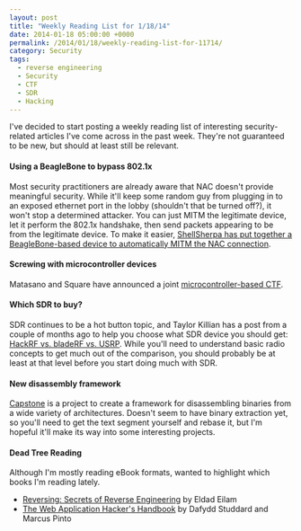 ```yaml
---
layout: post
title: "Weekly Reading List for 1/18/14"
date: 2014-01-18 05:00:00 +0000
permalink: /2014/01/18/weekly-reading-list-for-11714/
category: Security
tags:
  - reverse engineering
  - Security
  - CTF
  - SDR
  - Hacking
---
```

I've decided to start posting a weekly reading list of interesting security-related articles I've come across in the past week.  They're not guaranteed to be new, but should at least still be relevant.

#### Using a BeagleBone to bypass 802.1x
Most security practitioners are already aware that NAC doesn't provide meaningful security.  While it'll keep some random guy from plugging in to an exposed ethernet port in the lobby (shouldn't that be turned off?), it won't stop a determined attacker.  You can just MITM the legitimate device, let it perform the 802.1x handshake, then send packets appearing to be from the legitimate device.  To make it easier, [ShellSherpa has put together a BeagleBone-based device to automatically MITM the NAC connection](http://shellsherpa.nl/nac-bypass-8021x-or-beagle-in-the-middle).

#### Screwing with microcontroller devices
Matasano and Square have announced a joint [microcontroller-based CTF](http://www.matasano.com/matasano-square-microcontroller-ctf/).

#### Which SDR to buy?
SDR continues to be a hot button topic, and Taylor Killian has a post from a couple of months ago to help you choose what SDR device you should get: [HackRF vs. bladeRF vs. USRP](http://www.taylorkillian.com/2013/08/sdr-showdown-hackrf-vs-bladerf-vs-usrp.html).  While you'll need to understand basic radio concepts to get much out of the comparison, you should probably be at least at that level before you start doing much with SDR.

#### New disassembly framework
[Capstone](http://www.capstone-engine.org/) is a project to create a framework for disassembling binaries from a wide variety of architectures.  Doesn't seem to have binary extraction yet, so you'll need to get the text segment yourself and rebase it, but I'm hopeful it'll make its way into some interesting projects.

#### Dead Tree Reading
Although I'm mostly reading eBook formats, wanted to highlight which books I'm reading lately.

- [Reversing: Secrets of Reverse Engineering](http://www.amazon.com/gp/product/0764574817/ref=as_li_ss_tl?ie=UTF8&camp=1789&creative=390957&creativeASIN=0764574817&linkCode=as2&tag=systemovecom-20) by Eldad Eilam
- [The Web Application Hacker's Handbook](http://www.amazon.com/gp/product/1118026470/ref=as_li_ss_tl?ie=UTF8&camp=1789&creative=390957&creativeASIN=1118026470&linkCode=as2&tag=systemovecom-20) by Dafydd Studdard and Marcus Pinto

